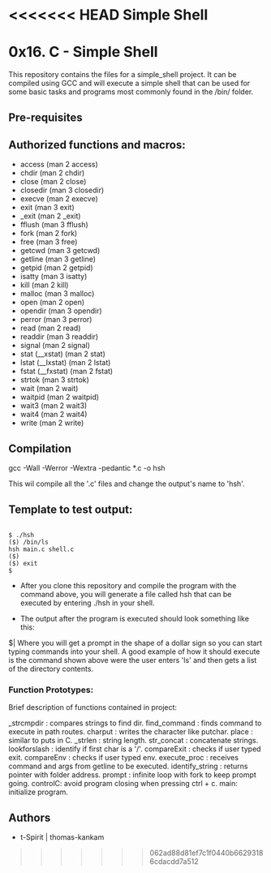 <<<<<<< HEAD
Simple Shell
=======
# 0x16. C - Simple Shell
This repository contains the files for a simple_shell project. It can be compiled using GCC and will execute a simple shell that can be used for some basic tasks and programs most commonly found in the /bin/ folder.

## Pre-requisites

## Authorized functions and macros:

- access (man 2 access)
- chdir (man 2 chdir)
- close (man 2 close)
- closedir (man 3 closedir)
- execve (man 2 execve)
- exit (man 3 exit)
- _exit (man 2 _exit)
- fflush (man 3 fflush)
- fork (man 2 fork)
- free (man 3 free)
- getcwd (man 3 getcwd)
- getline (man 3 getline)
- getpid (man 2 getpid)
- isatty (man 3 isatty)
- kill (man 2 kill)
- malloc (man 3 malloc)
- open (man 2 open)
- opendir (man 3 opendir)
- perror (man 3 perror)
- read (man 2 read)
- readdir (man 3 readdir)
- signal (man 2 signal)
- stat (__xstat) (man 2 stat)
- lstat (__lxstat) (man 2 lstat)
- fstat (__fxstat) (man 2 fstat)
- strtok (man 3 strtok)
- wait (man 2 wait)
- waitpid (man 2 waitpid)
- wait3 (man 2 wait3)
- wait4 (man 2 wait4)
- write (man 2 write)




## Compilation

gcc -Wall -Werror -Wextra -pedantic *.c -o hsh

This wil compile all the '.c' files and change the output's name to 'hsh'.

## Template to test output:

```C:

$ ./hsh
($) /bin/ls
hsh main.c shell.c
($)
($) exit
$

```

- After you clone this repository and compile the program with the command above, you will generate a file called hsh that can be executed by entering ./hsh in your shell.

- The output after the program is executed should look something like this:

$| Where you will get a prompt in the shape of a dollar sign so you can start typing commands into your shell. A good example of how it should execute is the command shown above were the user enters 'ls' and then gets a list of the directory contents.

### Function Prototypes:

Brief description of functions contained in project:

_strcmpdir : compares strings to find dir. 
find_command : finds command to execute in path routes. 
charput : writes the character like putchar. 
place : similar to puts in C. 
_strlen : string length. 
str_concat : concatenate strings. 
lookforslash : identify if first char is a '/'. 
compareExit : checks if user typed exit. 
compareEnv : checks if user typed env. 
execute_proc : receives command and args from getline to be executed. 
identify_string : returns pointer with folder address. 
prompt : infinite loop with fork to keep prompt going. 
controlC: avoid program closing when pressing ctrl + c. 
main: initialize program.

## Authors
- t-Spirit | thomas-kankam
>>>>>>> 062ad88d81ef7c1f0440b66293186cdacdd7a512
